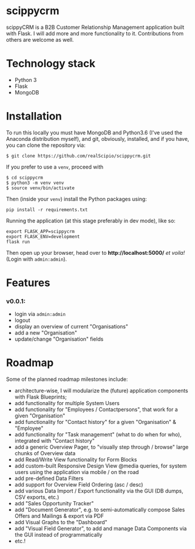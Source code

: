 # scippycrm
scippyCRM is a B2B Customer Relationship Management application built with Flask. I will add more and more functionality to it. Contributions from others are welcome as well.

# Technology stack
- Python 3
- Flask
- MongoDB

# Installation
To run this locally you must have MongoDB and Python3.6 (I've used the Anaconda distribution myself), and git, obviously, installed, and if you have, you can clone the repository via:

```
$ git clone https://github.com/realScipio/scippycrm.git
```

If you prefer to use a `venv`, proceed with

```
$ cd scippycrm
$ python3 -m venv venv
$ source venv/bin/activate
```

Then (inside your `venv`) install the Python packages using:

```
pip install -r requirements.txt
```

Running the application (at this stage preferably in dev mode), like so:
```
export FLASK_APP=scippycrm
export FLASK_ENV=development
flask run
```

Then open up your browser, head over to **http://localhost:5000/** _et voila!_ (Login with `admin:admin`).

# Features
### v0.0.1:
- login via `admin:admin`
- logout
- display an overview of current "Organisations"
- add a new "Organisation"
- update/change "Organisation" fields

# Roadmap
Some of the planned roadmap milestones include:
- architecture-wise, I will modularize the (future) application components with Flask Blueprints;
- add functionality for multiple System Users
- add functionality for "Employees / Contactpersons", that work for a given "Organisation"
- add functionality for "Contact history" for a given "Organisation" & "Employee"
- add functionality for "Task management" (what to do when for who), integrated with "Contact history"
- add a generic Overview Pager, to "visually step through / browse" large chunks of Overview data
- add Read/Write View functionality for Form Blocks
- add custom-built Responsive Design View @media queries, for system users using the application via mobile / on the road
- add pre-defined Data Filters
- add support for Overview Field Ordering (asc / desc)
- add various Data Import / Export functionality via the GUI (DB dumps, CSV exports, etc.)
- add "Sales Opportunity Tracker"
- add "Document Generator", e.g. to semi-automatically compose Sales Offers and Mailings & export via PDF
- add Visual Graphs to the "Dashboard"
- add "Visual Field Generator", to add and manage Data Components via the GUI instead of programmatically
- etc.!
